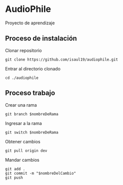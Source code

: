 # AudioPhile

Proyecto de aprendizaje

## Proceso de instalación

Clonar repositorio

```
git clone https://github.com/isaul19/audiophile.git
```

Entrar al directorio clonado

```
cd ./audiophile
```

## Proceso trabajo

Crear una rama

```
git branch $nombreDeRama
```

Ingresar a la rama

```
git switch $nombreDeRama
```

Obtener cambios

```
git pull origin dev
```

Mandar cambios

```
git add .
git commit -m "$nombreDelCambio"
git push
```
